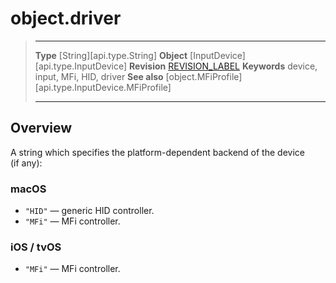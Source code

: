 # object.driver

> --------------------- ------------------------------------------------------------------------------------------
> __Type__              [String][api.type.String]
> __Object__            [InputDevice][api.type.InputDevice]
> __Revision__          [REVISION_LABEL](REVISION_URL)
> __Keywords__          device, input, MFi, HID, driver
> __See also__			[object.MFiProfile][api.type.InputDevice.MFiProfile]
> --------------------- ------------------------------------------------------------------------------------------

## Overview

A string which specifies the <nobr>platform-dependent</nobr> backend of the device (if&nbsp;any):

### macOS

* `"HID"` &mdash; generic HID controller.
* `"MFi"` &mdash; MFi controller.

### iOS / tvOS

* `"MFi"` &mdash; MFi controller.
